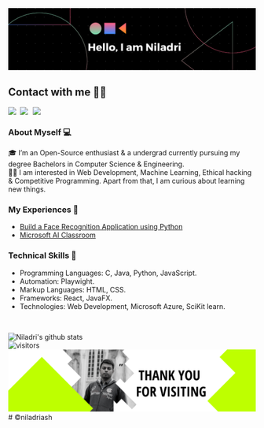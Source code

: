 <img src="./assets/banner.png">

## Contact with me 📱📞
<a herf = "https://www.linkedin.com/in/niladri-ash/">
<img align="left" width="24px" src="https://cdn.jsdelivr.net/npm/simple-icons@v3/icons/linkedin.svg"/>
</a>
<a herf = https://twitter.com/NiladriAsh>
<img align="left" width="26px" src="https://cdn.jsdelivr.net/npm/simple-icons@v3/icons/twitter.svg"/>
</a>
<a href="niladriash2001@gmail.com">
  <img align="left" width="26px" src="https://cdn.jsdelivr.net/npm/simple-icons@v3/icons/gmail.svg" />
</a>
</br>

### About Myself 💻
🎓 I’m an Open-Source enthusiast & a undergrad currently pursuing my degree Bachelors in Computer Science & Engineering. </br>
👨‍💻  I am interested in Web Development, Machine Learning, Ethical hacking & Competitive Programming. Apart from that, I am curious about learning new things. </br>

### My Experiences 🙌
- [Build a Face Recognition Application using Python](https://www.guvi.in/verify-certificate?id=82eY188r3Kj98U619x)
- [Microsoft AI Classroom](blank)
### Technical Skills 📖
- Programming Languages: C, Java, Python, JavaScript.
- Automation: Playwight.
- Markup Languages: HTML, CSS.
- Frameworks: React, JavaFX.
- Technologies: Web Development, Microsoft Azure, SciKit learn.
</br>

![Niladri's github stats](https://github-readme-stats.vercel.app/api?username=niladriash&show_icons=true&hide_border=true&theme=radical)
</br>
![visitors](https://visitor-badge.laobi.icu/badge?page_id=niladriash.niladriash)</br>
<img src="./assets/footer.png"># ©niladriash
